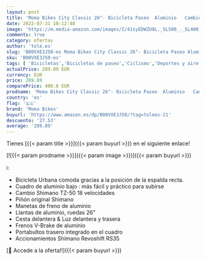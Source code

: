 ```yaml
---
layout: post
title: 'Moma Bikes City Classic 26"- Bicicleta Paseo  Aluminio   Cambio Shimano TZ-50 18 vel.  Negro'
date: 2022-07-31 10:12:48
image: 'https://m.media-amazon.com/images/I/41syEDWZU8L._SL500_._SL400_.jpg'
comments: true
category: ofertas
author: 'tole.es'
slug: 'B00VXE3J50-es Moma Bikes City Classic 26"- Bicicleta Paseo Aluminio...'
sku: 'B00VXE3J50-es'
tags: [ 'Bicicletas','Bicicletas de paseo','Ciclismo','Deportes y aire libre','Ropa y equipo para deportes','bicicleta','moma bikes','🇪🇸', ]
actualPrice: 289.89 EUR
currency: EUR
price: 289.89
comparePrice: 400.0 EUR
prodname: 'Moma Bikes City Classic 26"- Bicicleta Paseo  Aluminio   Cambio Shimano TZ-50 18 vel.  Negro'
country: 'es'
flag: '🇪🇸'
brand: 'Moma Bikes'
buyurl: 'https://www.amazon.es/dp/B00VXE3J50/?tag=tolees-21'
descuento: '27.53'
average: '289.89'
---
```


Tienes [{{< param title >}}]({{< param buyurl >}}) en el siguiente enlace!

[![{{< param prodname >}}]({{< param image >}})]({{< param buyurl >}})

ℹ️:

- Bicicleta Urbana comoda gracias a la posición de la espalda recta.
- Cuadro de aluminio bajo : más fácil y práctico para subirse
- Cambio Shimano TZ-50 18 velocidades
- Piñón original Shimano
- Manetas de freno de aluminio
- Llantas de aluminio, ruedas 26"
- Cesta delantera & Luz delantera y trasera
- Frenos V-Brake de aluminio
- Portabultos trasero integrado en el cuadro
- Accionamientos Shimano Revoshift RS35

[🛒 Accede a la oferta!!]({{< param buyurl >}})
